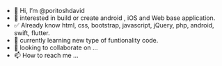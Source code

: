 - 👋 Hi, I’m @poritoshdavid
- 👀 interested in build or create android , iOS and Web base application.
- ✅ Already know html, css, bootstrap, javascript, jQuery, php, android, swift, flutter.
- 🌱 currently learning new type of funtionality code.
- 💞️ looking to collaborate on ...
- 📫 How to reach me ...

<!---
poritoshdavid/poritoshdavid is a ✨ special ✨ repository because its `README.md` (this file) appears on your GitHub profile.
You can click the Preview link to take a look at your changes.
--->
